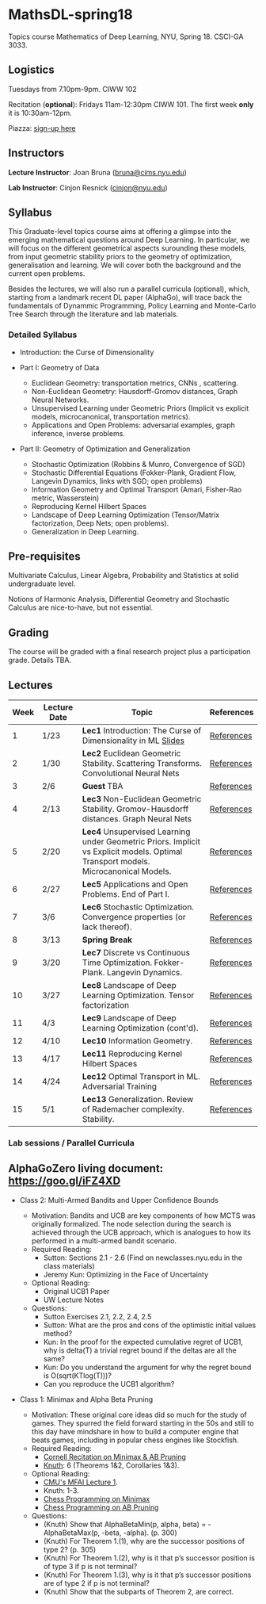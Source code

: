 # MathsDL-spring18
Topics course Mathematics of Deep Learning, NYU, Spring 18. CSCI-GA 3033. 

## Logistics

Tuesdays from 7.10pm-9pm. CIWW 102

Recitation (**optional**): Fridays 11am-12:30pm CIWW 101. The first week **only** it is 10:30am-12pm.

Piazza: [sign-up here](https://piazza.com/nyu/spring2018/csciga3033)

## Instructors

__Lecture Instructor__: Joan Bruna (bruna@cims.nyu.edu)

__Lab Instructor__: Cinjon Resnick (cinjon@nyu.edu)


## Syllabus

This Graduate-level topics course aims at offering a glimpse into the emerging mathematical questions around Deep Learning. In particular, we will focus on the different geometrical aspects surounding these models, from input geometric stability priors to the geometry of optimization, generalisation and learning. We will cover both the background and the current open problems. 

Besides the lectures, we will also run a parallel curricula (optional), which, starting from a landmark recent DL paper (AlphaGo), will trace back the fundamentals of Dynammic Programming, Policy Learning and Monte-Carlo Tree Search through the literature and lab materials. 

### Detailed Syllabus 

*  Introduction: the Curse of Dimensionality

* Part I: Geometry of Data
  * Euclidean Geometry: transportation metrics, CNNs , scattering. 
  * Non-Euclidean Geometry: Hausdorff-Gromov distances, Graph Neural Networks. 
  * Unsupervised Learning under Geometric Priors (Implicit vs explicit models, microcanonical, transportation metrics).
  * Applications and Open Problems: adversarial examples, graph inference, inverse problems.

* Part II: Geometry of Optimization and Generalization
  * Stochastic Optimization (Robbins & Munro, Convergence of SGD) 
  * Stochastic Differential Equations (Fokker-Plank, Gradient Flow, Langevin Dynamics, links with SGD; open problems) 
  * Information Geometry and Optimal Transport (Amari, Fisher-Rao metric, Wasserstein) 
  * Reproducing Kernel Hilbert Spaces 
  * Landscape of Deep Learning Optimization (Tensor/Matrix factorization, Deep Nets; open problems). 
  * Generalization in Deep Learning. 


## Pre-requisites

Multivariate Calculus, Linear Algebra, Probability and Statistics at solid undergraduate level.

Notions of Harmonic Analysis, Differential Geometry and Stochastic Calculus are nice-to-have, but not essential.

## Grading

The course will be graded with a final research project plus a participation grade. 
Details TBA. 

## Lectures

| Week        | Lecture Date           | Topic       |  References                     |
| ---------------|----------------| ------------|---------------------------|
| 1 | 1/23  | **Lec1** Introduction: The Curse of Dimensionality in ML [Slides](https://github.com/joanbruna/MathsDL-spring18/blob/master/lectures/lecture1.pdf) |  [References](doc/refs.md#lec1)  |
| 2 | 1/30  | **Lec2** Euclidean Geometric Stability. Scattering Transforms. Convolutional Neural Nets |  [References](doc/refs.md#lec2)  |
| 3 | 2/6  | **Guest** TBA |  [References](doc/refs.md#lec3)  |
| 4 | 2/13  | **Lec3** Non-Euclidean Geometric Stability. Gromov-Hausdorff distances. Graph Neural Nets |  [References](doc/refs.md#lec3)  |
| 5 | 2/20  | **Lec4** Unsupervised Learning under Geometric Priors. Implicit vs Explicit models. Optimal Transport models. Microcanonical Models.   |  [References](doc/refs.md#lec4)  |
| 6 | 2/27  | **Lec5** Applications and Open Problems. End of Part I.  |  [References](doc/refs.md#lec5)  |
| 7 | 3/6  | **Lec6** Stochastic Optimization. Convergence properties (or lack thereof).   |  [References](doc/refs.md#lec6)  |
| 8 | 3/13  | **Spring Break**  |  [References](doc/refs.md#lec8)  |
| 9 | 3/20  | **Lec7** Discrete vs Continuous Time Optimization. Fokker-Plank. Langevin Dynamics.  |  [References](doc/refs.md#lec7)  |
| 10 | 3/27  | **Lec8** Landscape of Deep Learning Optimization. Tensor factorization |  [References](doc/refs.md#lec8)  |
| 11 | 4/3  | **Lec9** Landscape of Deep Learning Optimization (cont'd). |  [References](doc/refs.md#lec9)  |
| 12 | 4/10  | **Lec10** Information Geometry. |  [References](doc/refs.md#lec10)  |
| 13 | 4/17  | **Lec11** Reproducing Kernel Hilbert Spaces |  [References](doc/refs.md#lec11)  |
| 14 | 4/24  | **Lec12** Optimal Transport in ML. Adversarial Training |  [References](doc/refs.md#lec12)  |
| 15 | 5/1  | **Lec13** Generalization. Review of Rademacher complexity. Stability. |  [References](doc/refs.md#lec13)  |



### Lab sessions / Parallel Curricula

## AlphaGoZero living document: https://goo.gl/iFZ4XD

* Class 2: Multi-Armed Bandits and Upper Confidence Bounds
  * Motivation: Bandits and UCB are key components of how MCTS was originally formalized. The node selection during the search is achieved through the UCB approach, which is analogues to how its performed in a multi-armed bandit scenario.
  * Required Reading: 
    * Sutton: Sections 2.1 - 2.6 (Find on newclasses.nyu.edu in the class materials)
    * Jeremy Kun: Optimizing in the Face of Uncertainty
  * Optional Reading:
    * Original UCB1 Paper
    * UW Lecture Notes
  * Questions:
    * Sutton Exercises 2.1, 2.2, 2.4, 2.5
    * Sutton: What are the pros and cons of the optimistic initial values method?
    * Kun: In the proof for the expected cumulative regret of UCB1, why is delta(T) a trivial regret bound if the deltas are all the same?
    * Kun: Do you understand the argument for why the regret bound is O(sqrt(KTlog(T)))?
    * Can you reproduce the UCB1 algorithm?

* Class 1: Minimax and Alpha Beta Pruning
  * Motivation: These original core ideas did so much for the study of games. They spurred the field forward starting in the 50s and still to this day have mindshare in how to build a computer engine that beats games, including in popular chess engines like Stockfish.
  * Required Reading: 
    * [Cornell Recitation on Minimax & AB Pruning](https://www.cs.cornell.edu/courses/cs312/2002sp/lectures/rec21.htm)
    * [Knuth](https://pdfs.semanticscholar.org/dce2/6118156e5bc287bca2465a62e75af39c7e85.pdf): 6 (Theorems 1&2, Corollaries 1&3).
  * Optional Reading:
    * [CMU's MFAI Lecture 1](https://www.cs.cmu.edu/~arielpro/mfai_papers/lecture1.pdf).
    * Knuth: 1-3.    
    * [Chess Programming on Minimax](https://chessprogramming.wikispaces.com/Minimax)
    * [Chess Programming on AB Pruning](https://chessprogramming.wikispaces.com/Alpha-Beta)
  * Questions:
    * (Knuth) Show that AlphaBetaMin(p, alpha, beta) = -AlphaBetaMax(p, -beta, -alpha). (p. 300)
    * (Knuth) For Theorem 1.(1), why are the successor positions of type 2? (p. 305)
    * (Knuth) For Theorem 1.(2), why is it that p’s successor position is of type 3 if p is not terminal?
    * (Knuth) For Theorem 1.(3), why is it that p’s successor positions are of type 2 if p is not terminal?
    * (Knuth) Show that the subparts of Theorem 2, are correct.


